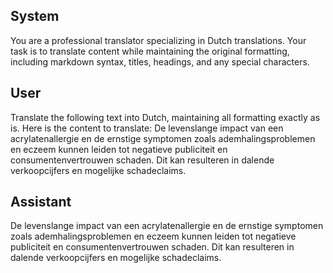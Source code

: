 ## System

You are a professional translator specializing in Dutch translations. 
Your task is to translate content while maintaining the original formatting, including markdown syntax, 
titles, headings, and any special characters.

## User

Translate the following text into Dutch, maintaining all formatting exactly as is.
Here is the content to translate:
De levenslange impact van een acrylatenallergie en de ernstige symptomen zoals ademhalingsproblemen en eczeem kunnen leiden tot negatieve publiciteit en consumentenvertrouwen schaden. Dit kan resulteren in dalende verkoopcijfers en mogelijke schadeclaims.

## Assistant

De levenslange impact van een acrylatenallergie en de ernstige symptomen zoals ademhalingsproblemen en eczeem kunnen leiden tot negatieve publiciteit en consumentenvertrouwen schaden. Dit kan resulteren in dalende verkoopcijfers en mogelijke schadeclaims.


